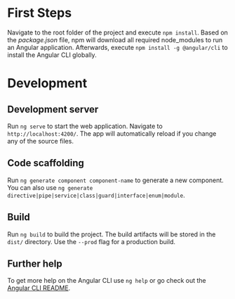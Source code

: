 # First Steps

Navigate to the root folder of the project and execute `npm install`. Based on the *package.json* file, npm will download all required node_modules to run an Angular application.
Afterwards, execute `npm install -g @angular/cli` to install the Angular CLI globally.

# Development

## Development server

Run `ng serve` to start the web application. Navigate to `http://localhost:4200/`. The app will automatically reload if you change any of the source files.

## Code scaffolding

Run `ng generate component component-name` to generate a new component. You can also use `ng generate directive|pipe|service|class|guard|interface|enum|module`.

## Build

Run `ng build` to build the project. The build artifacts will be stored in the `dist/` directory. Use the `--prod` flag for a production build.

## Further help

To get more help on the Angular CLI use `ng help` or go check out the [Angular CLI README](https://github.com/angular/angular-cli/blob/master/README.md).
